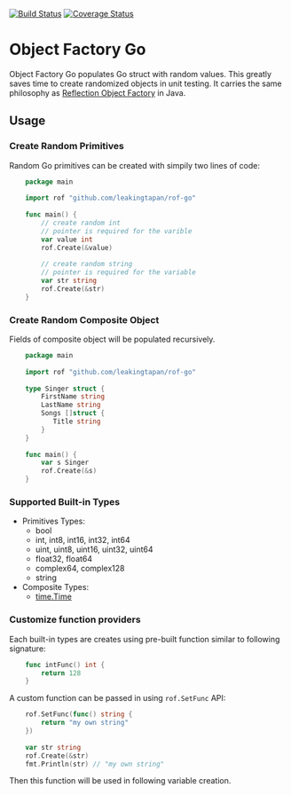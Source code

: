 [![Build Status](https://travis-ci.org/leakingtapan/rof-go.svg?branch=master)](https://travis-ci.org/leakingtapan/rof-go)
[![Coverage Status](https://coveralls.io/repos/github/leakingtapan/rof-go/badge.svg?branch=master)](https://coveralls.io/github/leakingtapan/rof-go?branch=master)

# Object Factory Go
Object Factory Go populates Go struct with random values. This greatly saves time to create randomized objects in unit testing. It carries the same philosophy as [Reflection Object Factory](https://github.com/leakingtapan/rof) in Java.

## Usage 
### Create Random Primitives
Random Go primitives can be created with simpily two lines of code:

```go
    package main
    
    import rof "github.com/leakingtapan/rof-go"
    
    func main() {
        // create random int
        // pointer is required for the varible
        var value int
        rof.Create(&value)
        
        // create random string
        // pointer is required for the variable
        var str string
        rof.Create(&str)
    }

```

### Create Random Composite Object
Fields of composite object will be populated recursively.

```go
    package main
    
    import rof "github.com/leakingtapan/rof-go"
    
    type Singer struct {
        FirstName string
        LastName string
        Songs []struct {
           Title string 
        } 
    }
    
    func main() {
        var s Singer
        rof.Create(&s)
    }

```

### Supported Built-in Types
* Primitives Types:
  - bool
  - int, int8, int16, int32, int64
  - uint, uint8, uint16, uint32, uint64
  - float32, float64
  - complex64, complex128
  - string
* Composite Types:
  - [time.Time](https://golang.org/pkg/time/#Time)

### Customize function providers
Each built-in types are creates using pre-built function similar to following signature:

```go
    func intFunc() int {
        return 128
    }

```

A custom function can be passed in using `rof.SetFunc` API:

```go
    rof.SetFunc(func() string {
        return "my own string"
    })
    
    var str string
    rof.Create(&str)
    fmt.Println(str) // "my own string"

```

Then this function will be used in following variable creation.
